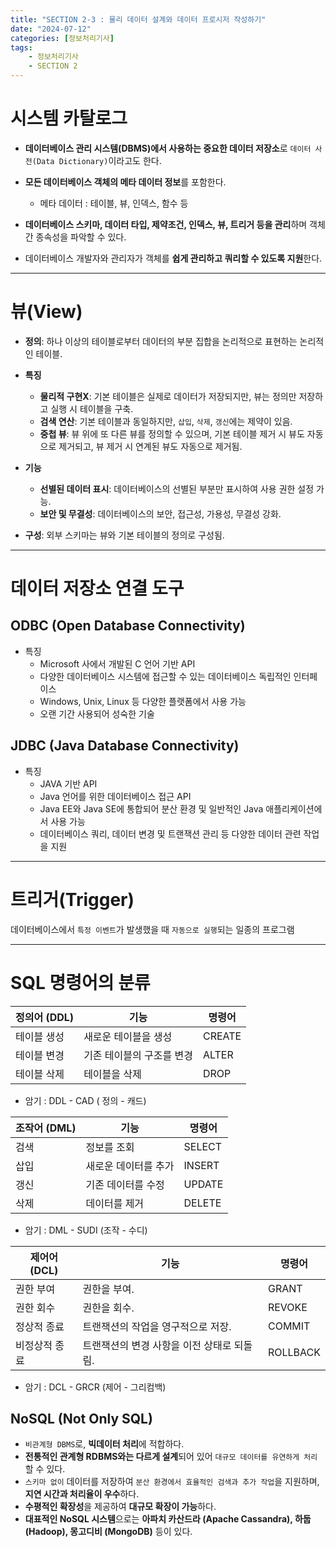 ```yaml
---
title: "SECTION 2-3 : 물리 데이터 설계와 데이터 프로시저 작성하기"
date: "2024-07-12"
categories: [정보처리기사]
tags:
    - 정보처리기사
    - SECTION 2 
---
```


# 시스템 카탈로그

- **데이터베이스 관리 시스템(DBMS)에서 사용하는 중요한 데이터 저장소**로 `데이터 사전(Data Dictionary)`이라고도 한다.

- **모든 데이터베이스 객체의 메타 데이터 정보**를 포함한다.
    - 메타 데이터 : 테이블, 뷰, 인덱스, 함수 등

- **데이터베이스 스키마, 데이터 타입, 제약조건, 인덱스, 뷰, 트리거 등을 관리**하며 객체 간 종속성을 파악할 수 있다.

- 데이터베이스 개발자와 관리자가 객체를 **쉽게 관리하고 쿼리할 수 있도록 지원**한다.

----------------------

# 뷰(View)

- **정의**: 하나 이상의 테이블로부터 데이터의 부분 집합을 논리적으로 표현하는 논리적인 테이블.

- **특징**
  - **물리적 구현X**: 기본 테이블은 실제로 데이터가 저장되지만, 뷰는 정의만 저장하고 실행 시 테이블을 구축.
  - **검색 연산**: 기본 테이블과 동일하지만, `삽입`, `삭제`, `갱신`에는 제약이 있음.
  - **중첩 뷰**: 뷰 위에 또 다른 뷰를 정의할 수 있으며, 기본 테이블 제거 시 뷰도 자동으로 제거되고, 뷰 제거 시 연계된 뷰도 자동으로 제거됨.

- **기능**
  - **선별된 데이터 표시**: 데이터베이스의 선별된 부분만 표시하여 사용 권한 설정 가능.
  - **보안 및 무결성**: 데이터베이스의 보안, 접근성, 가용성, 무결성 강화.

- **구성**: 외부 스키마는 뷰와 기본 테이블의 정의로 구성됨.

------------------------

# 데이터 저장소 연결 도구

## ODBC (Open Database Connectivity)
- 특징
    - Microsoft 사에서 개발된 C 언어 기반 API
    - 다양한 데이터베이스 시스템에 접근할 수 있는 데이터베이스 독립적인 인터페이스
    - Windows, Unix, Linux 등 다양한 플랫폼에서 사용 가능
    - 오랜 기간 사용되어 성숙한 기술

## JDBC (Java Database Connectivity)
- 특징
    - JAVA 기반 API
    - Java 언어를 위한 데이터베이스 접근 API
    - Java EE와 Java SE에 통합되어 분산 환경 및 일반적인 Java 애플리케이션에서 사용 가능
    - 데이터베이스 쿼리, 데이터 변경 및 트랜잭션 관리 등 다양한 데이터 관련 작업을 지원

--------------------------

# 트리거(Trigger)

데이터베이스에서 `특정 이벤트`가 발생했을 때 `자동으로 실행`되는 일종의 프로그램

------------------------------
# SQL 명령어의 분류


| 정의어 (DDL) | 기능 | 명령어 |
|---|---|---|
| 테이블 생성 | 새로운 테이블을 생성 | CREATE |
| 테이블 변경 | 기존 테이블의 구조를 변경 | ALTER |
| 테이블 삭제 | 테이블을 삭제 | DROP |

* 암기 : DDL - CAD ( 정의 - 캐드) 

| 조작어 (DML) |기능 | 명령어 |
|----|---|----|
| 검색 | 정보를 조회 | SELECT |
| 삽입 | 새로운 데이터를 추가 | INSERT |
| 갱신 | 기존 데이터를 수정 | UPDATE |
| 삭제 | 데이터를 제거 | DELETE |


* 암기 : DML - SUDI (조작 - 수디)


|제어어 (DCL) |	기능 | 명령어|
| --- | --- | --- |
| 권한 부여 | 권한을 부여. | GRANT |
| 권한 회수 | 권한을 회수. |	REVOKE |
| 정상적 종료 |	트랜잭션의 작업을 영구적으로 저장. | COMMIT |
| 비정상적 종료 | 트랜잭션의 변경 사항을 이전 상태로 되돌림. | ROLLBACK |


* 암기 : DCL - GRCR (제어 - 그리컴백)

## NoSQL (Not Only SQL)

- `비관계형 DBMS`로, **빅데이터 처리**에 적합하다.
- **전통적인 관계형 RDBMS와는 다르게 설계**되어 있어 `대규모 데이터를 유연하게 처리`할 수 있다.
- `스키마 없이` 데이터를 저장하여 `분산 환경에서 효율적인 검색과 추가 작업`을 지원하며, **지연 시간과 처리율이 우수**하다.
- **수평적인 확장성**을 제공하여 **대규모 확장이 가능**하다.
- **대표적인 NoSQL 시스템**으로는 **아파치 카산드라 (Apache Cassandra), 하둡 (Hadoop), 몽고디비 (MongoDB)** 등이 있다.
